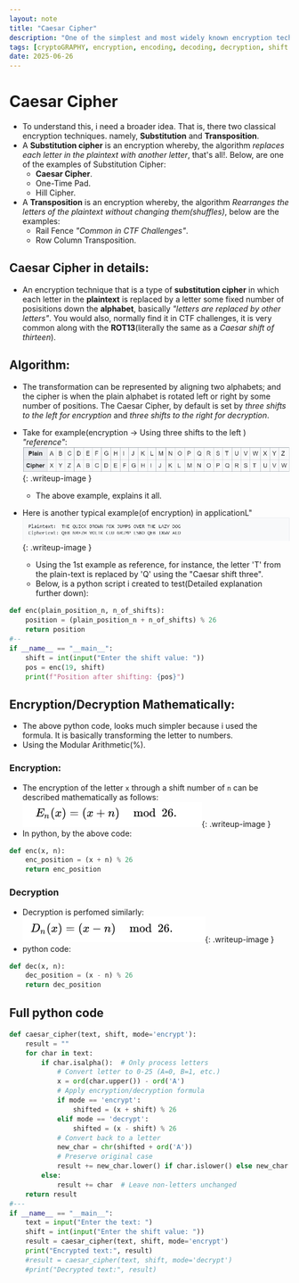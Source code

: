 ```yaml
---
layout: note
title: "Caesar Cipher"
description: "One of the simplest and most widely known encryption technique."
tags: [cryptoGRAPHY, encryption, encoding, decoding, decryption, shift cipher]
date: 2025-06-26
---
```


# Caesar Cipher
- To understand this, i need a broader idea. That is, there two classical encryption techniques. namely, **Substitution** and **Transposition**. 
- A **Substitution cipher** is an encryption whereby, the algorithm *replaces each letter in the plaintext with another letter*, that's all!. Below, are one of the examples of Substitution Cipher:
    - **Caesar Cipher**.
    - One-Time Pad.
    - Hill Cipher.
- A **Transposition** is an encryption whereby, the algorithm *Rearranges the letters of the plaintext without changing them(shuffles)*, below are the examples:
    - Rail Fence *"Common in CTF Challenges"*.
    - Row Column Transposition.

## Caesar Cipher in details:
- An encryption technique that is a type of **substitution cipher** in which each letter in the **plaintext** is replaced by a letter some fixed number of posisitions down the **alphabet**, basically *"letters are replaced by other letters"*. You would also, normally find it in CTF challenges, it is very common along with the **ROT13**(literally the same as a *Caesar shift of thirteen*).

## Algorithm:
- The transformation can be represented by aligning two alphabets; and the cipher is when the plain alphabet is rotated left or right by some number of positions. The Caesar Cipher, by default is set by *three shifts to the left for encryption* and *three shifts to the right for decryption*.

- Take for example(encryption -> Using three shifts to the left ) *"reference"*:
![Caesar-Cipher-example](/assets/img/Caesar-Cipher(1).PNG){: .writeup-image }
    - The above example, explains it all.
- Here is another typical example(of encryption) in applicationL"
![Caesar-Cipher-example-2](/assets/img/Caesar-Cipher(2).PNG){: .writeup-image }
    - Using the 1st example as reference, for instance, the letter 'T' from the plain-text is replaced by 'Q' using the "Caesar shift three".
    - Below, is a python script i created to test(Detailed explanation further down): <br>
```python
def enc(plain_position_n, n_of_shifts):
    position = (plain_position_n + n_of_shifts) % 26
    return position
#--
if __name__ == "__main__":
    shift = int(input("Enter the shift value: "))
    pos = enc(19, shift)
    print(f"Position after shifting: {pos}")
```

## Encryption/Decryption Mathematically:
- The above python code, looks much simpler because i used the formula. It is basically transforming the letter to numbers.
- Using the Modular Arithmetic(%).

### Encryption:
- The encryption of the letter `x` through a shift number of `n` can be described mathematically as follows: <br>
![Caesar-Cipher-encryption-formula](/assets/img/Caesar-Cipher(3).PNG){: .writeup-image }
- In python, by the above code:
```python
def enc(x, n):
    enc_position = (x + n) % 26
    return enc_position
```

### Decryption
- Decryption is perfomed similarly: <br>
![Caesar-Cipher-encryption-formula](/assets/img/Caesar-Cipher(4).PNG){: .writeup-image }
- python code:
```python
def dec(x, n):
    dec_position = (x - n) % 26
    return dec_position
```
## Full python code
```python
def caesar_cipher(text, shift, mode='encrypt'):
    result = ""
    for char in text:
        if char.isalpha():  # Only process letters
            # Convert letter to 0-25 (A=0, B=1, etc.)
            x = ord(char.upper()) - ord('A')
            # Apply encryption/decryption formula
            if mode == 'encrypt':
                shifted = (x + shift) % 26
            elif mode == 'decrypt':
                shifted = (x - shift) % 26
            # Convert back to a letter
            new_char = chr(shifted + ord('A'))
            # Preserve original case
            result += new_char.lower() if char.islower() else new_char
        else:
            result += char  # Leave non-letters unchanged
    return result
#---
if __name__ == "__main__":
    text = input("Enter the text: ")
    shift = int(input("Enter the shift value: "))
    result = caesar_cipher(text, shift, mode='encrypt')
    print("Encrypted text:", result)
    #result = caesar_cipher(text, shift, mode='decrypt')
    #print("Decrypted text:", result)
```


